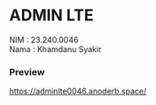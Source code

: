 # ADMIN LTE

NIM : 23.240.0046  
Nama : Khamdanu Syakir


### Preview
https://adminlte0046.anoderb.space/

